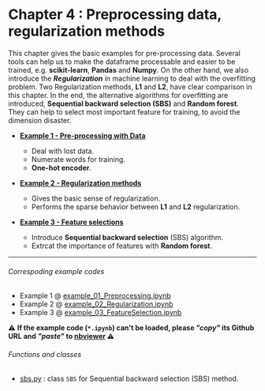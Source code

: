 # Chapter 4 : Preprocessing data, regularization methods
This chapter gives the basic examples for pre-processing data. Several tools can help us to make the dataframe processable and easier to be trained, e.g. **scikit-learn**, **Pandas** and **Numpy**. On the other hand, we also introduce the ***Regularization*** in machine learning to deal with the overfitting problem. Two Regularization methods, **L1** and **L2**, have clear comparison in this chapter. In the end, the alternative algorithms for overfitting are introduced, **Sequential backward selection (SBS)** and **Random forest**. They can help to select most important feature for training, to avoid the dimension disaster.

- [**Example 1 - Pre-processing with Data**](example_01_Preprocessing.ipynb)
   - Deal with lost data.
   - Numerate words for training.
   - **One-hot encoder**.
- [**Example 2 - Regularization methods**](example_02_Regularization.ipynb)
   - Gives the basic sense of regularization.
   - Performs the sparse behavior between **L1** and **L2** regularization.

- [**Example 3 - Feature selections**](example_03_FeatureSelection.ipynb)
   - Introduce **Sequential backward selection** (SBS) algorithm.
   - Extrcat the importance of features with **Random forest**.

---
###### Correspoding example codes
* Example 1 @ [example_01_Preprocessing.ipynb](example_01_Preprocessing.ipynb)
* Example 2 @ [example_02_Regularization.ipynb](example_02_Regularization.ipynb)
* Example 3 @ [example_03_FeatureSelection.ipynb](example_03_FeatureSelection.ipynb)

:warning: **If the example code (`*.ipynb`) can't be loaded, please *"copy"* its Github URL and *"paste"* to [nbviewer](https://nbviewer.jupyter.org) :warning:**

###### Functions and classes
* [sbs.py](sbs.py) : class `SBS` for Sequential backward selection (SBS) method.
